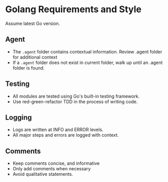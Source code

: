 # Golang Requirements and Style

Assume latest Go version. 

## Agent 

* The `.agent` folder contains contextual information. Review .agent folder for additional context
* If a `.agent` folder does not exist in current folder, walk up until an .agent folder is found. 


## Testing 

* All modules are tested using Go's built-in testing framework.
* Use red-green-refactor TDD in the process of writing code. 

## Logging 

* Logs are written at INFO and ERROR levels. 
* All major steps and errors are logged with context. 

## Comments

* Keep comments concise, and informative
* Only add comments when necessary
* Avoid qualitative statements.
